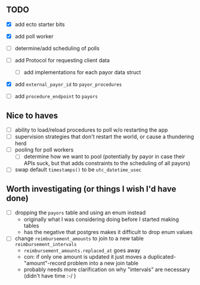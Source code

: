 ## TODO

- [x] add ecto starter bits
- [x] add poll worker
- [ ] determine/add scheduling of polls
- [ ] add Protocol for requesting client data
  - [ ] add implementations for each payor data struct
- [x] add `external_payor_id` to `payor_procedures`
- [ ] add `procedure_endpoint` to `payors`


## Nice to haves
- [ ] ability to load/reload procedures to poll w/o restarting the app
- [ ] supervision strategies that don't restart the world, or cause a thundering herd
- [ ] pooling for poll workers
  - [ ] determine how we want to pool (potentially by payor in case their APIs suck, but that adds constraints to the scheduling of all payors)
- [ ] swap default `timestamps()` to be `utc_datetime_usec`

## Worth investigating (or things I wish I'd have done)
- [ ] dropping the `payors` table and using an enum instead
  - originally what I was considering doing before I started making tables
  - has the negative that postgres makes it difficult to drop enum values
- [ ] change `reimbursement_amounts` to join to a new table `reimbursement_intervals`
  - `reimbursement_amounts.replaced_at` goes away
  - con: if only one amount is updated it just moves a duplicated-"amount"-record problem into a new join table
  - probably needs more clarification on why "intervals" are necessary (didn't have time :-/ )
